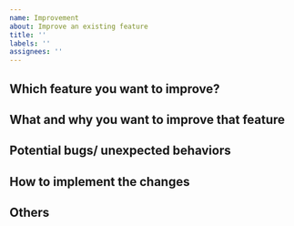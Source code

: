 ```yaml
---
name: Improvement
about: Improve an existing feature
title: ''
labels: ''
assignees: ''
---
```


<!--
  Thank you for spending your time suggesting an improvement. Please help to fill in as much as possible for us to have a better context.

  We welcome you open a PR for your own initiatives as well.
-->

## Which feature you want to improve?

<!-- A description to a feature you want to improve. A permanent link to the implementation is a good attachment. -->

## What and why you want to improve that feature

<!-- Describe the reason why you want to improve that feature. -->

## Potential bugs/ unexpected behaviors

<!-- A clear and concise description of what you expected to happen. -->

## How to implement the changes

<!-- Describe the idea on how to improve the feature. Pseudo code is a good way to describe the idea. -->

## Others

<!-- Do you have anything else you want to share about the improvement? -->

<!--
  Last but not least, if we merged a PR to resolve your issue, we would love to credit you by adding you to contributors (https://github.com/nvh95/jest-preview#contributors-).
  Usually, we will remember to do that. But sometimes, we forget. Simply ask us to do that if the corresponding PR get merged after 2 days and we still don't have you in the contributors list.
-->
